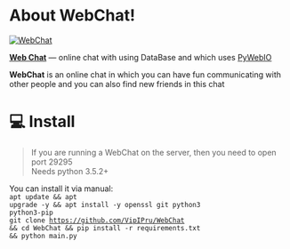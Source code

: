 # About WebChat!
[![WebChat](https://readme-typing-svg.herokuapp.com?color=%2336BCF7&lines=Web+Chat)](https://viphost.serv00.com:29295)

<b><a href="https://viphost.serv00.com:29295">Web Chat</a></b> — online chat with using DataBase and which uses <a href="https://pypi.org/project/pywebio/">PyWebIO</a><br>

<b>WebChat</b> is an online chat in which you can have fun communicating with other people and you can also find new friends in this chat

<h1>💻 Install</h1>

> If you are running a WebChat on the server, then you need to open port 29295 <br>
> Needs python 3.5.2+

You can install it via manual: <br>
<code>apt update && apt upgrade -y && apt install -y openssl git python3 python3-pip</code><br>
<code>git clone https://github.com/VipIPru/WebChat && cd WebChat && pip install -r requirements.txt && python main.py</code>